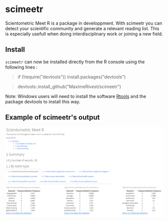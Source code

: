 # scimeetr

Scientometric Meet R is a package in developpment. With scimeetr you can detect your scientific community and generate a relevant reading list. This is especially usefull when doing interdisciplinary work or joining a new field.

## Install
`scimeetr` can now be installed directly from the R console using the following lines :

>if (!require("devtools")) install.packages("devtools")

>devtools::install_github("MaximeRivest/scimeetr")

Note: Windows users will need to install the software [Rtools](https://cran.r-project.org/bin/windows/Rtools/) and the package devtools to install this way.

## Example of scimeetr's output

![example_scimeetr](scimeetr_html_example.png)
